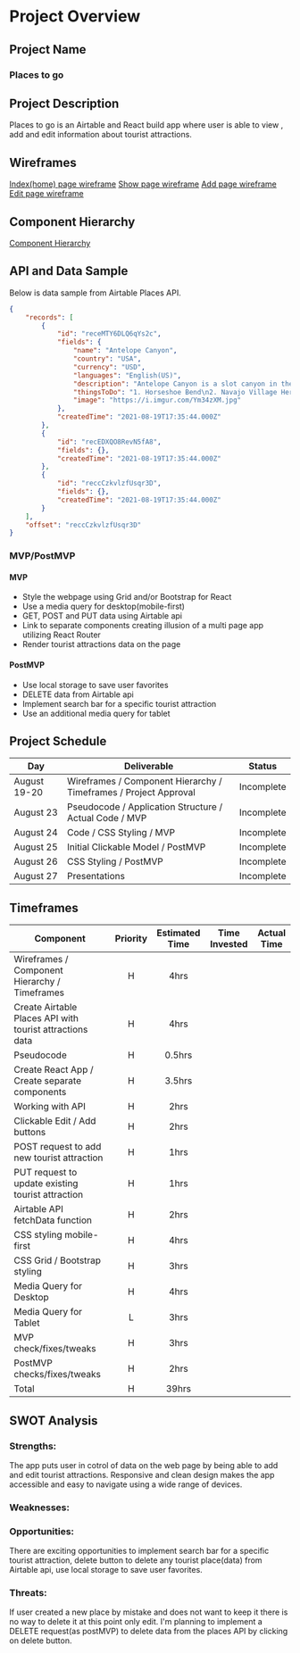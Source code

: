 # Project Overview

## Project Name

### Places to go

## Project Description

Places to go is an Airtable and React build app where user is able to view , add and edit information about tourist attractions. 

## Wireframes

[Index(home) page wireframe](https://whimsical.com/places-to-go-wireframes-index-page-Nyq2t9Um9q34gkGe7a1UFB)
[Show page wireframe](https://whimsical.com/places-to-go-wireframes-show-page-6UdyDQj11g4XbEhb6hZpQZ)
[Add page wireframe](https://whimsical.com/places-to-go-wireframes-add-page-CqGKDv2cZtXY8WbsPPaNDB)
[Edit page wireframe](https://whimsical.com/places-to-go-wireframes-edit-page-SAbjG6sWs9YSkB7R6wSBvU)

## Component Hierarchy

[Component Hierarchy](https://whimsical.com/places-to-go-component-hierarchy-6Z22ibMtruURssGpLEqWZd)

## API and Data Sample

Below is data sample from Airtable Places API.

```json
{
    "records": [
        {
            "id": "receMTY6DLQ6qYs2c",
            "fields": {
                "name": "Antelope Canyon",
                "country": "USA",
                "currency": "USD",
                "languages": "English(US)",
                "description": "Antelope Canyon is a slot canyon in the American Southwest, on Navajo land east of Page, Arizona. It includes two separate, scenic slot canyon section...",
                "thingsToDo": "1. Horseshoe Bend\n2. Navajo Village Heritage Center\n3. Glen Canyon Dam Overlook\n4. Waterholes Canyon\n5. Lower Antelope Canyon\n6. Glen Canyon National ...",
                "image": "https://i.imgur.com/Ym34zXM.jpg"
            },
            "createdTime": "2021-08-19T17:35:44.000Z"
        },
        {
            "id": "recEDXQO8RevN5fA8",
            "fields": {},
            "createdTime": "2021-08-19T17:35:44.000Z"
        },
        {
            "id": "reccCzkvlzfUsqr3D",
            "fields": {},
            "createdTime": "2021-08-19T17:35:44.000Z"
        }
    ],
    "offset": "reccCzkvlzfUsqr3D"
}
```

### MVP/PostMVP 

#### MVP 

- Style the webpage using Grid and/or Bootstrap for React
- Use a media query for desktop(mobile-first)
- GET, POST and PUT data using Airtable api
- Link to separate components creating illusion of a multi page app utilizing React Router
- Render tourist attractions data on the page 

#### PostMVP  

- Use local storage to save user favorites
- DELETE data from Airtable api
- Implement search bar for a specific tourist attraction
- Use an additional media query for tablet

## Project Schedule

| Day          | Deliverable                                                               | Status       |
| ------------ | ------------------------------------------------------------------------- | ------------ |
| August 19-20 | Wireframes / Component Hierarchy / Timeframes / Project Approval          |  Incomplete  |
| August 23    | Pseudocode / Application Structure / Actual Code / MVP                    |  Incomplete  |
| August 24    | Code / CSS Styling / MVP                                                  |  Incomplete  |
| August 25    | Initial Clickable Model / PostMVP                                         |  Incomplete  |
| August 26    | CSS Styling / PostMVP                                                     |  Incomplete  |
| August 27    | Presentations                                                             |  Incomplete  |


## Timeframes

| Component                                                | Priority | Estimated Time | Time Invested | Actual Time |
| -------------------------------------------------------- | :------: | :------------: | :-----------: | :---------: |
| Wireframes / Component Hierarchy / Timeframes            |    H     |      4hrs      |               |             |
| Create Airtable Places API with tourist attractions data |    H     |      4hrs      |               |             |
| Pseudocode                                               |    H     |    0.5hrs      |               |             |
| Create React App / Create separate components            |    H     |    3.5hrs      |               |             |
| Working with API                                         |    H     |      2hrs      |               |             |
| Clickable Edit / Add buttons                             |    H     |      2hrs      |               |             |
| POST request to add new tourist attraction               |    H     |      1hrs      |               |             |
| PUT request to update existing tourist attraction        |    H     |      1hrs      |               |             |
| Airtable API fetchData function                          |    H     |      2hrs      |               |             |
| CSS styling mobile-first                                 |    H     |      4hrs      |               |             |
| CSS Grid / Bootstrap styling                             |    H     |      3hrs      |               |             |
| Media Query for Desktop                                  |    H     |      4hrs      |               |             |
| Media Query for Tablet                                   |    L     |      3hrs      |               |             |
| MVP check/fixes/tweaks                                   |    H     |      3hrs      |               |             |
| PostMVP checks/fixes/tweaks                              |    H     |      2hrs      |               |             |
| Total                                                    |    H     |     39hrs      |               |             |


## SWOT Analysis

### Strengths:
The app puts user in cotrol of data on the web page by being able to add and edit tourist attractions.
Responsive and clean design makes the app accessible and easy to navigate using a wide range of devices.

### Weaknesses:


### Opportunities:
There are exciting opportunities to implement search bar for a specific tourist attraction, delete button to delete any tourist place(data) from Airtable api, use local storage to save user favorites.

### Threats:
If user created a new place by mistake and does not want to keep it there is no way to delete it at this point only edit.
I'm planning to implement a DELETE request(as postMVP) to delete data from the places API by clicking on delete button.
 

